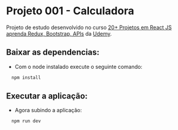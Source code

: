 # Projeto 001 - Calculadora

Projeto de estudo desenvolvido no curso [20+ Projetos em React JS aprenda Redux, Bootstrap, APIs](https://www.udemy.com/share/109Ohk3@5QwjZu-ULUXpYc0iK6cqT_ayXruFz4eUoDF0DR83UmSjnZnVMPbTKYGZqYovrSSx/) da [Udemy](https://www.udemy.com/).

## Baixar as dependencias:

- Com o node instalado execute o seguinte comando:

```bash
  npm install
```

## Executar a aplicação:

- Agora subindo a aplicação:
```bash
  npm run dev
 ```
